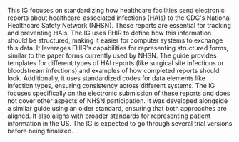 This IG focuses on standardizing how healthcare facilities send electronic reports about healthcare-associated infections (HAIs) to the CDC's National Healthcare Safety Network (NHSN). These reports are essential for tracking and preventing HAIs. The IG uses FHIR to define how this information should be structured, making it easier for computer systems to exchange this data. It leverages FHIR's capabilities for representing structured forms, similar to the paper forms currently used by NHSN. The guide provides templates for different types of HAI reports (like surgical site infections or bloodstream infections) and examples of how completed reports should look. Additionally, it uses standardized codes for data elements like infection types, ensuring consistency across different systems. The IG focuses specifically on the electronic submission of these reports and does not cover other aspects of NHSN participation. It was developed alongside a similar guide using an older standard, ensuring that both approaches are aligned. It also aligns with broader standards for representing patient information in the US. The IG is expected to go through several trial versions before being finalized. 
